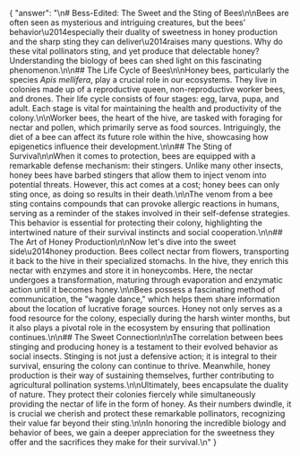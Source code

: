 {
    "answer": "\n# Bess-Edited: The Sweet and the Sting of Bees\n\nBees are often seen as mysterious and intriguing creatures, but the bees' behavior\u2014especially their duality of sweetness in honey production and the sharp sting they can deliver\u2014raises many questions. Why do these vital pollinators sting, and yet produce that delectable honey? Understanding the biology of bees can shed light on this fascinating phenomenon.\n\n## The Life Cycle of Bees\n\nHoney bees, particularly the species _Apis mellifera_, play a crucial role in our ecosystems. They live in colonies made up of a reproductive queen, non-reproductive worker bees, and drones. Their life cycle consists of four stages: egg, larva, pupa, and adult. Each stage is vital for maintaining the health and productivity of the colony.\n\nWorker bees, the heart of the hive, are tasked with foraging for nectar and pollen, which primarily serve as food sources. Intriguingly, the diet of a bee can affect its future role within the hive, showcasing how epigenetics influence their development.\n\n## The Sting of Survival\n\nWhen it comes to protection, bees are equipped with a remarkable defense mechanism: their stingers. Unlike many other insects, honey bees have barbed stingers that allow them to inject venom into potential threats. However, this act comes at a cost; honey bees can only sting once, as doing so results in their death.\n\nThe venom from a bee sting contains compounds that can provoke allergic reactions in humans, serving as a reminder of the stakes involved in their self-defense strategies. This behavior is essential for protecting their colony, highlighting the intertwined nature of their survival instincts and social cooperation.\n\n## The Art of Honey Production\n\nNow let's dive into the sweet side\u2014honey production. Bees collect nectar from flowers, transporting it back to the hive in their specialized stomachs. In the hive, they enrich this nectar with enzymes and store it in honeycombs. Here, the nectar undergoes a transformation, maturing through evaporation and enzymatic action until it becomes honey.\n\nBees possess a fascinating method of communication, the \"waggle dance,\" which helps them share information about the location of lucrative forage sources. Honey not only serves as a food resource for the colony, especially during the harsh winter months, but it also plays a pivotal role in the ecosystem by ensuring that pollination continues.\n\n## The Sweet Connection\n\nThe correlation between bees stinging and producing honey is a testament to their evolved behavior as social insects. Stinging is not just a defensive action; it is integral to their survival, ensuring the colony can continue to thrive. Meanwhile, honey production is their way of sustaining themselves, further contributing to agricultural pollination systems.\n\nUltimately, bees encapsulate the duality of nature. They protect their colonies fiercely while simultaneously providing the nectar of life in the form of honey. As their numbers dwindle, it is crucial we cherish and protect these remarkable pollinators, recognizing their value far beyond their sting.\n\nIn honoring the incredible biology and behavior of bees, we gain a deeper appreciation for the sweetness they offer and the sacrifices they make for their survival.\n"
}
